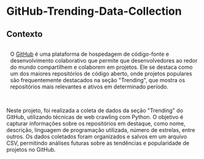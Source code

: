 # GitHub-Trending-Data-Collection



## Contexto
<div style="display: flex; align-items: center;">
    <p style="margin-left: 10px;">
        O <a href="https://github.com/">GitHub</a> é uma plataforma de hospedagem de código-fonte e desenvolvimento colaborativo que permite que desenvolvedores ao redor do mundo compartilhem e colaborem em projetos. Ele se destaca como um dos maiores repositórios de código aberto, onde projetos populares são frequentemente destacados na seção "Trending", que mostra os repositórios mais relevantes e ativos em determinado período.
    </p>
</div><br>
<p>
Neste projeto, foi realizada a coleta de dados da seção "Trending" do GitHub, utilizando técnicas de web crawling com Python. O objetivo é capturar informações sobre os repositórios em destaque, como nome, descrição, linguagem de programação utilizada, número de estrelas, entre outros. Os dados coletados foram organizados e salvos em um arquivo CSV, permitindo análises futuras sobre as tendências e popularidade de projetos no GitHub.</p>
